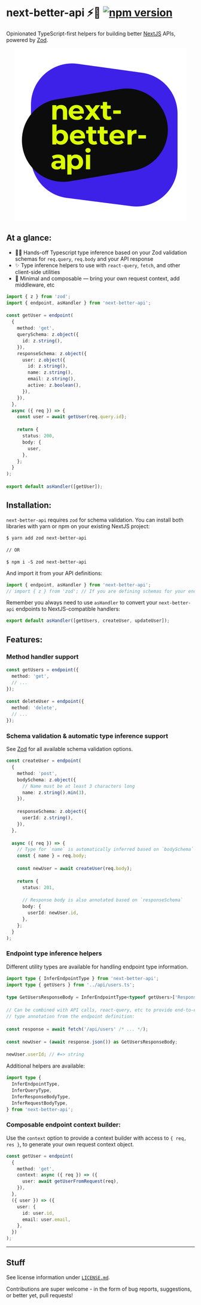 # next-better-api ⚡️🔵 [![npm version](https://badge.fury.io/js/next-better-api.svg)](https://badge.fury.io/js/next-better-api)

Opinionated TypeScript-first helpers for building better [NextJS](https://nextjs.org/) APIs, powered by [Zod](https://github.com/colinhacks/zod).

<p align="center">
  <img src="./logo.svg">
</p>

## At a glance:

- 🙅‍♀️ Hands-off Typescript type inference based on your Zod validation schemas for `req.query`, `req.body` and your API response
- ✨ Type inference helpers to use with `react-query`, `fetch`, and other client-side utilities
- 🔌 Minimal and composable &mdash; bring your own request context, add middleware, etc

```ts
import { z } from 'zod';
import { endpoint, asHandler } from 'next-better-api';

const getUser = endpoint(
  {
    method: 'get',
    querySchema: z.object({
      id: z.string(),
    }),
    responseSchema: z.object({
      user: z.object({
        id: z.string(),
        name: z.string(),
        email: z.string(),
        active: z.boolean(),
      }),
    }),
  },
  async ({ req }) => {
    const user = await getUser(req.query.id);

    return {
      status: 200,
      body: {
        user,
      },
    };
  }
);

export default asHandler([getUser]);
```

## Installation:

`next-better-api` requires `zod` for schema validation. You can install both libraries with yarn or npm on your existing NextJS project:

```shell
$ yarn add zod next-better-api

// OR

$ npm i -S zod next-better-api
```

And import it from your API definitions:

```ts
import { endpoint, asHandler } from 'next-better-api';
// import { z } from 'zod'; // If you are defining schemas for your endpoints
```

Remember you always need to use `asHandler` to convert your `next-better-api` endpoints to NextJS-compatible handlers:

```ts
export default asHandler([getUsers, createUser, updateUser]);
```

## Features:

### Method handler support

```ts
const getUsers = endpoint({
  method: 'get',
  // ...
});

const deleteUser = endpoint({
  method: 'delete',
  // ...
});
```

### Schema validation & automatic type inference support

See [Zod](https://github.com/colinhacks/zod) for all available schema validation options.

```ts
const createUser = endpoint(
  {
    method: 'post',
    bodySchema: z.object({
      // Name must be at least 3 characters long
      name: z.string().min(3),
    }),

    responseSchema: z.object({
      userId: z.string(),
    }),
  },

  async ({ req }) => {
    // Type for `name` is automatically inferred based on `bodySchema`
    const { name } = req.body;

    const newUser = await createUser(req.body);

    return {
      status: 201,

      // Response body is also annotated based on `responseSchema`
      body: {
        userId: newUser.id,
      },
    };
  }
);
```

### Endpoint type inference helpers

Different utility types are available for handling endpoint type information.

```ts
import type { InferEndpointType } from 'next-better-api';
import type { getUsers } from '../api/users.ts';

type GetUsersResponseBody = InferEndpointType<typeof getUsers>['Response'];

// Can be combined with API calls, react-query, etc to provide end-to-end
// type annotation from the endpoint definition:

const response = await fetch('/api/users' /* ... */);

const newUser = (await response.json()) as GetUsersResponseBody;

newUser.userId; // #=> string
```

Additional helpers are available:

```ts
import type {
  InferEndpointType,
  InferQueryType,
  InferResponseBodyType,
  InferRequestBodyType,
} from 'next-better-api';
```

### Composable endpoint context builder:

Use the `context` option to provide a context builder with access to `{ req, res }`,
to generate your own request context object.

```ts
const getUser = endpoint(
  {
    method: 'get',
    context: async ({ req }) => ({
      user: await getUserFromRequest(req),
    }),
  },
  ({ user }) => ({
    user: {
      id: user.id,
      email: user.email,
    },
  })
);
```

---

## Stuff

See license information under [`LICENSE.md`](/LICENSE.md).

Contributions are super welcome - in the form of bug reports, suggestions, or better yet, pull requests!
